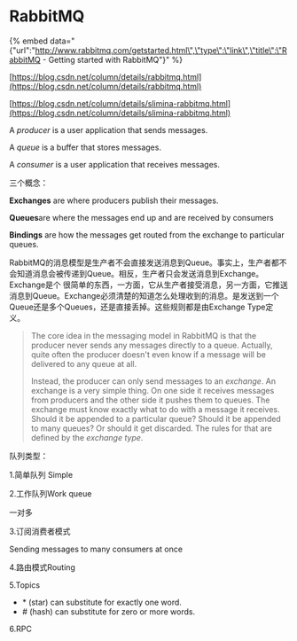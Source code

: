 # RabbitMQ

{% embed data="{\"url\":\"http://www.rabbitmq.com/getstarted.html\",\"type\":\"link\",\"title\":\"RabbitMQ - Getting started with RabbitMQ\"}" %}

[https://blog.csdn.net/column/details/rabbitmq.html](https://blog.csdn.net/column/details/rabbitmq.html)

[https://blog.csdn.net/column/details/slimina-rabbitmq.html](https://blog.csdn.net/column/details/slimina-rabbitmq.html)

  
A _producer_ is a user application that sends messages.

A _queue_ is a buffer that stores messages.

A _consumer_ is a user application that receives messages.



三个概念：

 **Exchanges** are where producers publish their messages.

 **Queues**are where the messages end up and are received by consumers

 **Bindings** are how the messages get routed from the exchange to particular queues.

RabbitMQ的消息模型是生产者不会直接发送消息到Queue。事实上，生产者都不会知道消息会被传递到Queue。相反，生产者只会发送消息到Exchange。Exchange是个 很简单的东西，一方面，它从生产者接受消息，另一方面，它推送消息到Queue。Exchange必须清楚的知道怎么处理收到的消息。是发送到一个Queue还是多个Queues，还是直接丢掉。这些规则都是由Exchange Type定义。

> The core idea in the messaging model in RabbitMQ is that the producer never sends any messages directly to a queue. Actually, quite often the producer doesn't even know if a message will be delivered to any queue at all.
>
> Instead, the producer can only send messages to an _exchange_. An exchange is a very simple thing. On one side it receives messages from producers and the other side it pushes them to queues. The exchange must know exactly what to do with a message it receives. Should it be appended to a particular queue? Should it be appended to many queues? Or should it get discarded. The rules for that are defined by the _exchange type_.

队列类型：

1.简单队列 Simple

2.工作队列Work queue 

一对多

3.订阅消费者模式

Sending messages to many consumers at once

  
4.路由模式Routing

5.Topics

* \* \(star\) can substitute for exactly one word.
* \# \(hash\) can substitute for zero or more words.

6.RPC




